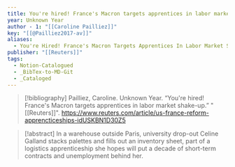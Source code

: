 ```yaml
---
title: You're hired! France's Macron targets apprentices in labor market shake-up
year: Unknown Year
author - 1: "[[Caroline Pailliez]]"
key: "[[@Pailliez2017-av]]"
aliases:
  - You're Hired! France's Macron Targets Apprentices In Labor Market Shake-Up
publisher: "[[Reuters]]"
tags:
  - Notion-Catalogued
  - _BibTex-to-MD-Git
  - _Cataloged
---
```


> [!bibliography]
> Pailliez, Caroline. Unknown Year. “You're hired! France's Macron targets apprentices in labor market shake-up.” "[[Reuters]]". https://www.reuters.com/article/us-france-reform-apprencticeships-idUSKBN1D30Z5

> [!abstract]
> In a warehouse outside Paris, university drop-out Celine Galland stacks palettes and fills out an inventory sheet, part of a logistics apprenticeship she hopes will put a decade of short-term contracts and unemployment behind her.